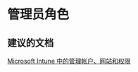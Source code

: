 <properties
    pageTitle="Administrator Roles"
    description="管理员角色"
    service="microsoft.intune"
    resource="intune"
    authors="mackie1604"
    displayOrder=""
    selfHelpType="generic"
    supportTopicIds="32435265"
    resourceTags=""
    productPesIds="15584"
    cloudEnvironments="public"
/>


# <a name="administrator-roles"></a>管理员角色

## <a name="recommended-documents"></a>**建议的文档**

[Microsoft Intune 中的管理帐户、网站和权限](https://docs.microsoft.com/intune/get-started/administrative-accounts-websites-perms)<br>







